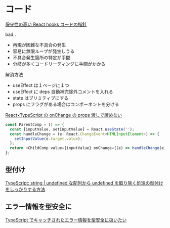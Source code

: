 # コード

[保守性の高い React hooks コードの指針](https://zenn.dev/haniwa_www/articles/8ebacbd8e24321)

bad..

- 再現が困難な不具合の発生
- 容易に無限ループが発生しうる
- 不具合発生箇所の特定が手間
- 分岐が多くコードリーディングに手間がかかる

解消方法

- useEffect は１ページに１つ
- useEffect に deps 自動補完除外コメントを入れる
- state はプリミティブにする
- props にフラグがある場合はコンポーネントを分ける

[React×TypeScript の onChange の props 渡しで諦めない](https://zenn.dev/nbr41to/articles/3f1ae8cbc532b6)

```typescript
const ParentComp = () => {
  const [inputValue, setInputValue] = React.useState('');
  const handleChange = (e: React.ChangeEvent<HTMLInputElement>) => {
    setInputValue(e.target.value);
  };
  return <ChildComp value={inputValue} onChange={(e) => handleChange(e)} />;
};
```

## 型付け

[TypeScript: string | undefined な配列から undefined を取り除く処理の型付けをしっかりする方法](https://qiita.com/suin/items/cda9af4f4f1c53c05c6f)

## エラー情報を型安全に

[TypeScript でキャッチされたエラー情報を型安全に扱いたい](https://labs.septeni.co.jp/entry/2020/07/23/100000)

